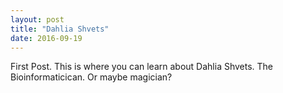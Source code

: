 ```yaml
---
layout: post
title: "Dahlia Shvets"
date: 2016-09-19
---
```


First Post. This is where you can learn about Dahlia Shvets. 
The Bioinformaticican. 
Or maybe magician?
